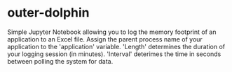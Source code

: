 # outer-dolphin

Simple Jupyter Notebook allowing you to log the memory footprint of an application to an Excel file. 
Assign the parent process name of your application to the 'application' variable.
'Length' determines the duration of your logging session (in minutes).
'Interval' deterimes the time in seconds between polling the system for data. 
